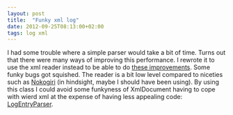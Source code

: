 ```yaml
---
layout: post
title:  "Funky xml log"
date: 2012-09-25T08:13:00+02:00
tags: log xml
---
```


I had some trouble where a simple parser would take a bit of time. Turns out that there were many ways of improving this performance. I rewrote it to use the xml reader instead to be able to do [these improvements](http://www.hanselman.com/blog/XmlAndTheNametable.aspx). Some funky bugs got squished. The reader is a bit low level compared to niceties such as [Nokogiri](http://nokogiri.org/) (in hindsight, maybe I should have been using). By using this class I could avoid some funkyness of XmlDocument having to cope with wierd xml at the expense of having less appealing code: [LogEntryParser](https://github.com/wallymathieu/log4net-logviewer/blob/master/Core/LogEntryParser.cs).
